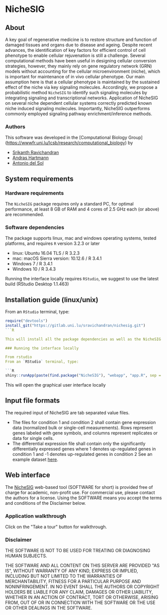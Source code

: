 # NicheSIG

## About

A key goal of regenerative medicine is to restore structure and function of damaged tissues and organs due to disease and ageing. Despite recent advances, the identification of key factors for efficient control of cell phenotype to enable cellular rejuvenation is still a challenge. 
Several computational methods have been useful in designing cellular conversion strategies, however, they mainly rely on gene regulatory network (GRN) models without accounting for the cellular microenvironment (niche), which is important for maintenance of in vivo cellular phenotype.
Our main assumption here is that a cellular phenotype is maintained by the sustained effect of the niche via key signaling molecules. Accordingly, we propose a probabilistic method `NicheSIG` to identify such signaling molecules by integrating signaling and transcriptional networks.
Application of NicheSIG on several niche dependent cellular systems correctly predicted known niche induced signaling molecules. Importantly, NicheSIG outperforms commonly employed signaling pathway enrichment/inference methods.

### Authors

This software was developed in the [Computational Biology Group] (https://wwwfr.uni.lu/lcsb/research/computational_biology) by
- [Srikanth Ravichandran](https://wwwen.uni.lu/lcsb/people/srikanth_ravichandran)
- [Andras Hartmann](https://wwwfr.uni.lu/lcsb/people/andras_hartmann)
- [Antonio del Sol](https://wwwfr.uni.lu/lcsb/people/antonio_del_sol_mesa)

## System requirements 
### Hardware requirements
The `NicheSIG` package requires only a standard PC, for optimal performance, at least 8 GB of RAM and 4 cores of 2.5 GHz each (or above) are recommended.

### Software dependencies
The package supports linux, mac and windows operating systems, tested platforms, and requires `R` version 3.2.3 or later
- linux: Ubuntu 16.04 TLS / R 3.2.3
- mac: macOS Sierra version: 10.12.6 / R 3.4.1
- Windows 7 / R 3.4.1
- Windows 10 / R 3.4.3

Running the interface locally requires `RStudio`, we suggest to use the latest build (RStudio Desktop 1.1.463)

## Installation guide (linux/unix)
From an `RStudio` terminal, type: 

```R
require("devtools")
install_git("https://gitlab.uni.lu/sravichandran/nichesig.git")
```R

This will install all the package dependencies as well as the NicheSIG package, it should take about 3 minutes.

### Running the interface locally

From rstudio
From an `RStudio` terminal, type: 

```R
shiny::runApp(paste(find.package("NicheSIG"), "webapp", "app.R", sep = .Platform$file.sep))
```

This will open the graphical user interface locally

## Input file formats

The required input of NicheSIG are tab separated value files. 
- The files for condition 1 and condition 2 shall contain gene expression data (normalized bulk or single-cell measurements).
Rows represent genes labeled with gene symbols, and columns represent replicates or data for single cells.
- The differential expression file shall contain only the significantly differentially expressed genes where 1 denotes up-regulated genes in condition 1 and -1 denotes up-regulated genes in condition 2
See an example dataset
<a href="https://webdav-r3lab.uni.lu/public/cbg/NicheSIG/data/NicheSIG_datasets.zip" target="_blank">here</a>.


## Web interface


The [NicheSIG](https://nichesig.lcsb.uni.lu/webapp/) web-based tool (SOFTWARE for short) is provided free of charge for academic, non-profit use.
For commercial use, please contact the authors for a license.
Using the SOFTWARE means you accept the terms and conditions of the Disclaimer below.

### Application walkthrough


Click on the "Take a tour" button for walkthrough.


### Disclaimer

THE SOFTWARE IS NOT TO BE USED FOR TREATING OR DIAGNOSING HUMAN SUBJECTS.

THE SOFTWARE AND ALL CONTENT ON THIS SERVER ARE PROVIDED "AS IS", WITHOUT WARRANTY OF ANY KIND, EXPRESS OR IMPLIED, INCLUDING BUT NOT LIMITED TO THE WARRANTIES OF MERCHANTABILITY, FITNESS FOR A PARTICULAR PURPOSE AND NONINFRINGEMENT. IN NO EVENT SHALL THE AUTHORS OR COPYRIGHT HOLDERS BE LIABLE FOR ANY CLAIM, DAMAGES OR OTHER LIABILITY, WHETHER IN AN ACTION OF CONTRACT, TORT OR OTHERWISE, ARISING FROM, OUT OF OR IN CONNECTION WITH THE SOFTWARE OR THE USE OR OTHER DEALINGS IN THE SOFTWARE.
